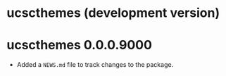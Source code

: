 # ucscthemes (development version)

# ucscthemes 0.0.0.9000

* Added a `NEWS.md` file to track changes to the package.
